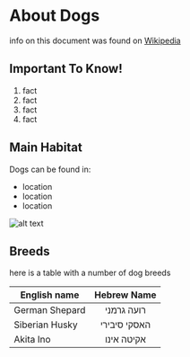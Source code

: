 # About Dogs
info on this document was found on [Wikipedia](https://en.wikipedia.org/wiki/Dog)

## Important To Know!
1. fact
2. fact
3. fact
4. fact

## Main Habitat
Dogs can be found in:
+ location
+ location
+ location

![alt text](https://github.com/satubipost/ex1/edit/master/images/dog.jpg  "a cute dog")


## Breeds
here is a table with a number of dog breeds 

| English name        | Hebrew Name           |
| ------------- |:-------------:| 
| German Shepard      | רועה גרמני| 
| Siberian Husky     | האסקי סיבירי     |  
| Akita Ino | אקיטה אינו    |  

